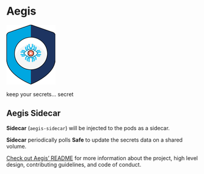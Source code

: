 # Aegis

![Aegis](assets/aegis-icon.png "Aegis")

keep your secrets… secret

## Aegis Sidecar

**Sidecar** (`aegis-sidecar`) will be injected to the pods as a sidecar.

**Sidecar** periodically polls **Safe** to update the secrets data on a shared
volume.

[Check out Aegis’ README][aegis-readme] for more information about the project,
high level design, contributing guidelines, and code of conduct.

[aegis]: https://github.com/zerotohero-dev/aegis "Aegis"
[aegis-readme]: https://github.com/zerotohero-dev/aegis/blob/main/README.md "Aegis README"
